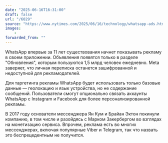 ```yaml
---
date: "2025-06-16T16:31:00"
draft: false
url: "/6029"
source: "https://www.nytimes.com/2025/06/16/technology/whatsapp-ads.html"
images:
    -
forwarded_from: ""
---
```


WhatsApp впервые за 11 лет существования начнет показывать рекламу в своем приложении. Объявления появятся только в разделе "Обновления", которым пользуются 1,5 млрд человек ежедневно. Meta заверяет, что личная переписка останется зашифрованной и недоступной для рекламодателей.

Для таргетинга рекламы WhatsApp будет использовать только базовые данные — геолокацию и язык устройства, но не содержание сообщений. Пользователи смогут опционально связать аккаунты WhatsApp с Instagram и Facebook для более персонализированной рекламы.

В 2017 году основатели мессенджера Ян Кум и Брайан Эктон покинули компанию, в том числе и разойдясь с Марком Закербергом во взглядах на монетизацию сервиса. Впрочем, реклама есть во многих мессенджерах, включая популярные Viber и Telegram, так что назвать это беспрецедентным не получится.
